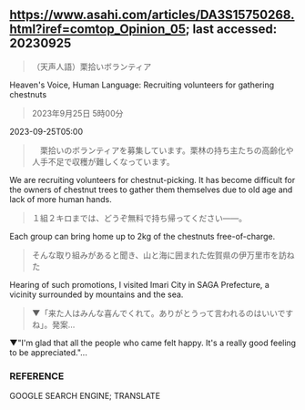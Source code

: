 ## https://www.asahi.com/articles/DA3S15750268.html?iref=comtop_Opinion_05; last accessed: 20230925

> （天声人語）栗拾いボランティア

Heaven's Voice, Human Language: Recruiting volunteers for gathering chestnuts

> 2023年9月25日 5時00分

2023-09-25T05:00

>　栗拾いのボランティアを募集しています。栗林の持ち主たちの高齢化や人手不足で収穫が難しくなっています。

We are recruiting volunteers for chestnut-picking. It has become difficult for the owners of chestnut trees to gather them themselves due to old age and lack of more human hands.

> １組２キロまでは、どうぞ無料で持ち帰ってください――。

Each group can bring home up to 2kg of the chestnuts free-of-charge.

> そんな取り組みがあると聞き、山と海に囲まれた佐賀県の伊万里市を訪ねた

Hearing of such promotions, I visited Imari City in SAGA Prefecture, a vicinity surrounded by mountains and the sea. 

> ▼「来た人はみんな喜んでくれて。ありがとうって言われるのはいいですね」。発案…

▼"I'm glad that all the people who came felt happy. It's a really good feeling to be appreciated."...

### REFERENCE

GOOGLE SEARCH ENGINE; TRANSLATE
